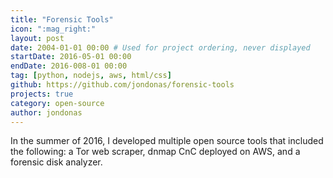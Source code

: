```yaml
---
title: "Forensic Tools"
icon: ":mag_right:"
layout: post
date: 2004-01-01 00:00 # Used for project ordering, never displayed
startDate: 2016-05-01 00:00
endDate: 2016-008-01 00:00
tag: [python, nodejs, aws, html/css]
github: https://github.com/jondonas/forensic-tools
projects: true
category: open-source
author: jondonas
---
```


In the summer of 2016, I developed multiple open source tools that included the following: a Tor web scraper, dnmap CnC deployed on AWS, and a forensic disk analyzer.
